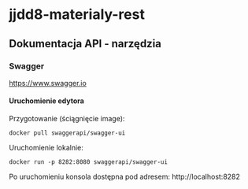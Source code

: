 # jjdd8-materialy-rest


## Dokumentacja API - narzędzia

### Swagger

https://www.swagger.io

#### Uruchomienie edytora

Przygotowanie (ściągnięcie image):
```
docker pull swaggerapi/swagger-ui
```

Uruchomienie lokalnie:
```
docker run -p 8282:8080 swaggerapi/swagger-ui
```
Po uruchomieniu konsola dostępna pod adresem: http://localhost:8282


